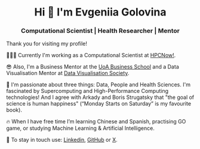 <h1 align="center">Hi 👋 I'm Evgeniia Golovina</h1>
<h3 align="center">Computational Scientist | Health Researcher | Mentor</h3>

Thank you for visiting my profile!

👩🏻‍💻  Currently I'm working as a Computational Scientist at [HPCNow!](https://hpcnow.com/).

😎  Also, I'm a Business Mentor at the [UoA Business School](https://www.auckland.ac.nz/en/business.html) and a Data Visualisation Mentor at [Data Visualisation Society](https://www.datavisualizationsociety.org/).

🧡  I'm passionate about three things: Data, People and Health Sciences. I'm fascinated by Supercomputing and High-Performance Computing technologies! And I agree with Arkady and Boris Strugatsky that "the goal of science is human happiness" (“Monday Starts on Saturday” is my favourite book).

🔥  When I have free time I’m learning Chinese and Spanish, practising GO game, or studying Machine Learning & Artificial Intelligence.

<!--
🌹  My online resume & portfolio is available at [evgeniiagolovina.ac.nz](https://www.evgeniiagolovina.ac.nz/).
-->

📧  To stay in touch use: [Linkedin](https://www.linkedin.com/in/evgeniiagolovina/), [GitHub](https://github.com/Eugeniia) or [X](https://twitter.com/FoffaJn).


<!--
**sproogen/sproogen** is a ✨ _special_ ✨ repository because its `README.md` (this file) appears on your GitHub profile.

<p>&nbsp;<img align="center" src="https://github-readme-stats.vercel.app/api?username=sproogen&show_icons=true&locale=en" alt="sproogen" /></p>

Here are some ideas to get you started:

- 🔭 I’m currently working on ...
- 🌱 I’m currently learning ...
- 👯 I’m looking to collaborate on ...
- 🤔 I’m looking for help with ...
- 💬 Ask me about ...
- 📫 How to reach me: ...
- 😄 Pronouns: ...
- ⚡ Fun fact: ...
-->
